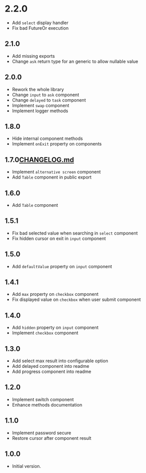 # 2.2.0
- Add `select` display handler
- Fix bad FutureOr execution

## 2.1.0
- Add missing exports
- Change `ask` return type for an generic to allow nullable value 

## 2.0.0
- Rework the whole library
- Change `input` to `ask` component
- Change `delayed` to `task` component
- Implement `swap` component
- Implement logger methods

## 1.8.0

- Hide internal component methods
- Implement `onExit` property on components

## 1.7.0[CHANGELOG.md](CHANGELOG.md)

- Implement `alternative screen` component
- Add `Table` component in public export

## 1.6.0

- Add `Table` component

## 1.5.1

- Fix bad selected value when searching in `select` component
- Fix hidden cursor on exit in `input` component

## 1.5.0

- Add `defaultValue` property on `input` component

## 1.4.1

- Add `max` property on `checkbox` component
- Fix displayed value on `checkbox` when user submit component 

## 1.4.0

- Add `hidden` property on `input` component
- Implement `checkbox` component

## 1.3.0

- Add select max result into configurable option
- Add delayed component into readme
- Add progress component into readme

## 1.2.0

- Implement switch component
- Enhance methods documentation

## 1.1.0

- Implement password secure
- Restore cursor after component result

## 1.0.0

- Initial version.
